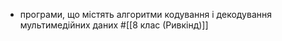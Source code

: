 - програми, що містять алгоритми кодування і декодування мультимедійних даних
  #[[8 клас (Ривкінд)]]